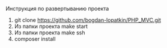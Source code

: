 Инструкция по развертыванию проекта
1) git clone https://github.com/bogdan-lopatkin/PHP_MVC.git
2) Из папки проекта make start
3) Из папки проекта make ssh
4) composer install
